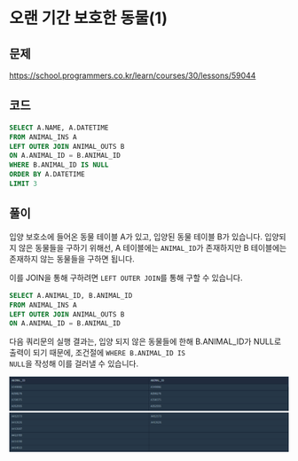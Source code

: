 # 오랜 기간 보호한 동물(1)

## 문제

https://school.programmers.co.kr/learn/courses/30/lessons/59044

## 코드

```sql
SELECT A.NAME, A.DATETIME
FROM ANIMAL_INS A
LEFT OUTER JOIN ANIMAL_OUTS B
ON A.ANIMAL_ID = B.ANIMAL_ID
WHERE B.ANIMAL_ID IS NULL
ORDER BY A.DATETIME
LIMIT 3
```

## 풀이

입양 보호소에 들어온 동물 테이블 A가 있고, 입양된 동물 테이블 B가 있습니다. 입양되지 않은 동물들을 구하기 위해선, A 테이블에는 <code>ANIMAL_ID</code>가 존재하지만 B 테이블에는 존재하지 않는 동물들을 구하면 됩니다.

이를 JOIN을 통해 구하려면 <code>LEFT OUTER JOIN</code>를 통해 구할 수 있습니다.

```sql
SELECT A.ANIMAL_ID, B.ANIMAL_ID
FROM ANIMAL_INS A
LEFT OUTER JOIN ANIMAL_OUTS B
ON A.ANIMAL_ID = B.ANIMAL_ID
```

다음 쿼리문의 실행 결과는, 입양 되지 않은 동물들에 한해 B.ANIMAL_ID가 NULL로 출력이 되기 때문에, 조건절에 <code>WHERE B.ANIMAL_ID IS NULL</code>을 작성해 이를 걸러낼 수 있습니다.

![](./images/image2.png)
![](./images/image3.png)